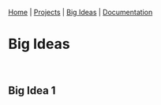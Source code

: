[Home](README.md) | [Projects](projects.md) | [Big Ideas](big_ideas.md) | [Documentation](documentation.md)

# **Big Ideas**

<br>

## **Big Idea 1**
